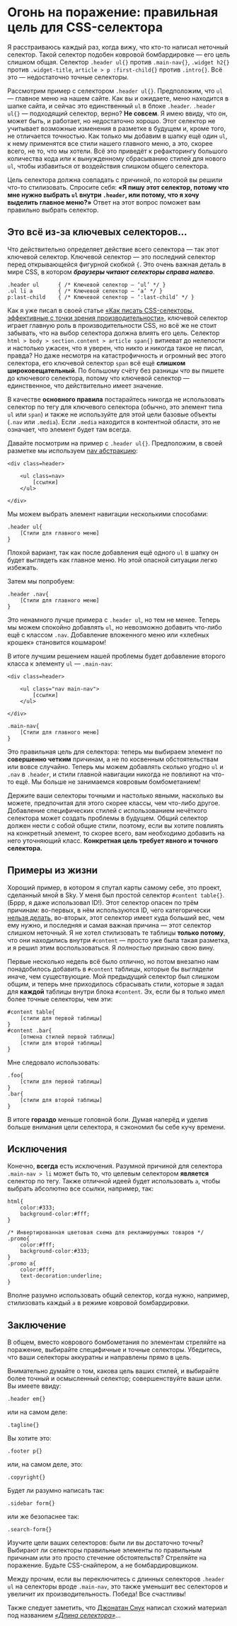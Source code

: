 Огонь на поражение: правильная цель для CSS-селектора
==========================================================

Я расстраиваюсь каждый раз, когда вижу, что кто-то написал неточный
селектор. Такой селектор подобен ковровой 
бомбардировке — его цель слишком общая. Селектор `.header ul{}`
против `.main-nav{}`, `.widget h2{}` против `.widget-title`, `article > p
:first-child{}` против `.intro{}`. Всё это — недостаточно точные
селекторы.

Рассмотрим пример с селектором `.header ul{}`. Предположим, что `ul` — главное
меню на нашем сайте. Как вы и ожидаете, меню находится в шапке сайта, и сейчас
это единственный `ul` в блоке `.header`. `.header ul{}` — подходящий селектор,
верно? **Не совсем**. Я имею ввиду, что он, может быть, и работает, но
недостаточно хорошо. Этот селектор не учитывает возможные изменения в разметке
в будущем и, кроме того, не отличается точностью. Как
только мы добавим в шапку ещё один `ul`, к нему применятся все стили нашего 
главного меню, а это, скорее всего, не то, что мы хотели. 
Всё это приведёт к рефакторингу большого количества кода *или* к вынужденному 
сбрасыванию стилей для нового `ul`, чтобы избавиться от воздействия слишком общего селектора.

Цель селектора должна совпадать с причиной, по которой вы решили что-то
стилизовать. Спросите себя: **«Я пишу этот селектор, потому что мне нужно
выбрать `ul` внутри `.header`, или потому, что я хочу выделить главное меню?»**
Ответ на этот вопрос поможет вам правильно выбрать селектор.


## Это всё из-за ключевых селекторов… ##

Что действительно определяет действие всего селектора — так этот ключевой 
селектор. Ключевой селектор — это последний селектор перед
открывающейся фигурной скобкой `{`. Это очень важная деталь в мире CSS, в
котором ***браузеры читают селекторы справа налево***.

	.header ul      { /* Ключевой селектор — ‘ul’ */ }
	.ul li a        { /* Ключевой селектор — ‘a’ */ }
	p:last-child    { /* Ключевой селектор — ‘:last-child’ */ }

Как я уже писал в своей статье [«Как писать CSS-селекторы, эффективные с точки зрения
производительности»][1], ключевой селектор играет главную
роль в производительности CSS, но всё же не стоит забывать, что на выбор селектора
должна влиять его цель. Селектор `html > body > section.content > article span{}`
витиеват до нелепости и настолько ужасен, что я уверен, что никто
и никогда такое не писал, правда? Но даже несмотря на катастрофичность и
огромный вес этого селектора, его ключевой селектор `span` всё ещё 
**слишком широковещательный**. По большому счёту без разницы *что* вы пишете 
до ключевого селектора, потому что ключевой селектор — единственное, что 
действительно имеет значение.

В качестве **основного правила** постарайтесь никогда не использовать
селектор по тегу для ключевого селектора (обычно, это элемент типа `ul` или
`span`) и также не используйте для этой цели базовые объекты (`.nav` или
`.media`). Если `.media` находится в контентной области, это не означает, 
что элемент будет там всегда.

Давайте посмотрим на пример с `.header ul{}`. Предположим, в своей разметке
мы используем [nav абстракцию][2]:

	<div class=header>
	
		<ul class=nav>
			[ссылки]
		</ul>
	
	</div>

Мы можем выбрать элемент навигации несколькими способами:

	.header ul{
		[Стили для главного меню]
	}

Плохой вариант, так как после добавления ещё одного `ul` в шапку он
будет выглядеть как главное меню. Но этой опасной ситуации легко избежать.

Затем мы попробуем:

	.header .nav{
		[Стили для главного меню]
	}

Это ненамного лучше примера с `.header ul`, но тем не менее.
Теперь мы можем спокойно добавлять `ul`, но невозможно добавить что-либо 
ещё с классом `.nav`. Добавление вложенного меню или «хлебных крошек»
становится кошмаром!

В итоге лучшим решением нашей проблемы будет добавление второго класса к
элементу `ul` — `.main-nav`:

	<div class=header>
	
		<ul class="nav main-nav">
			[ссылки]
		</ul>
	
	</div>
	
	.main-nav{
		[Стили для главного меню]
	}

Это правильная цель для селектора: теперь мы выбираем элемент по **совершенно
четким** причинам, а не по косвенным обстоятельствам или вовсе случайно. Теперь
мы можем добавлять сколько угодно `ul` и `.nav` в `.header`, и стили главной 
навигации никогда не повлияют на что-то ещё. Мы больше не занимаемся
ковровым бомбометанием!

Держите ваши селекторы точными и настолько явными, насколько вы можете,
предпочитая для этого скорее классы, чем что-либо другое. 
Добавление специфических стилей с использованием нечёткого селектора
может создать проблемы в будущем. Общий селектор должен нести с собой общие
стили, поэтому, если вы хотите повлиять на конкретный элемент, то скорее
всего, вам необходимо добавить на него уточняющий класс. **Конкретная цель
требует явного и точного селектора.**


## Примеры из жизни ##

Хороший пример, в котором я спутал карты самому себе, это проект, сделанный
мной в Sky. У меня был простой селектор `#content table{}`. (Бррр, я даже
использовал ID!). Этот селектор опасен по трём причинам: во-первых, в
нём используются ID, чего категорически [нельзя делать][3], во-вторых, этот
селектор имеет куда больший вес, чем ему нужно, и последняя и самая важная
причина — этот селектор слишком неточный. Я не хотел стилизовать те таблицы 
**только потому**, что они находились внутри `#content` — 
просто уже была такая разметка, и я решил этим воспользоваться. 
Я *полностью* признаю свою вину.

Первые несколько недель всё было отлично, но потом внезапно нам понадобилось
добавить в `#content` таблицы, которые бы выглядели иначе, чем существующие. Мой
предыдущий селектор был слишком общим, и теперь мне приходилось сбрасывать
стили, которые я задал для **каждой** таблицы внутри блока `#content`. Эх, если бы
я только имел более точные селекторы, чем эти:

	#content table{
		[стили для первой таблицы]
	}
	#content .bar{
		[отмена стилей первой таблицы]
		[стили для второй таблицы]
	}

Мне следовало использовать:

	.foo{
		[стили для первой таблицы]
	}
	.bar{
		[стили для второй таблицы]
	}

В итоге **гораздо** меньше головной боли. Думая наперёд и уделив больше внимания 
цели селектора, я сэкономил бы себе кучу времени.

## Исключения ##

Конечно, **всегда** есть исключения. Разумной причиной для селектора
`.main-nav > li` может быть то, что целевым селектором **является** селектор по
тегу. Также отличной идеей будет использовать `a`, чтобы выбрать абсолютно все ссылки,
например, так:

	html{
		color:#333;
		background-color:#fff;
	}

	/* Инвертированная цветовая схема для рекламируемых товаров */
	.promo{
		color:#fff;
		background-color:#333;
	}
	.promo a{
		color:#fff;
		text-decoration:underline;
	}

Вполне разумно использовать общий селектор, когда нужно,
например, стилизовать каждый `а` в режиме ковровой бомбардировки.


## Заключение ##

В общем, вместо коврового бомбометания по элементам стреляйте на поражение, 
выбирайте специфичные и точные селекторы. Убедитесь, что ваши селекторы 
аккуратны и направлены прямо в цель.

Внимательно думайте о том, какова цель ваших стилей, и выбирайте
более точный и осмысленный селектор; совершенствуйте ваши цели. Вы имеете ввиду:

	.header em{}

или на самом деле:

	.tagline{}

Вы хотите это:

	.footer p{}

или, на самом деле, это:

	.copyright{}

Будет ли разумно написать так:

	.sidebar form{}

или же безопаснее так:

	.search-form{}

Изучите цели ваших селекторов: были ли вы достаточно точны? Выбирают ли
селекторы правильные элементы по правильным причинам или это просто стечение
обстоятельств? Стреляйте на поражение. Будьте CSS-снайпером, а не
бомбардировщиком.

Между прочим, если вы переключитесь с длинных селекторов `.header ul` на
селекторы вроде `.main-nav`, это также уменьшит вес селекторов и 
увеличит их производительность. Победа! Все счастливы!

Также следует заметить, что [Джонатан Снук][4] написал схожий материал под
названием [*«Длина селектора»*][5]…

[1]: http://csswizardry.com/2011/09/writing-efficient-css-selectors/ "Writing efficient CSS selectors"
[2]: http://csswizardry.com/2011/09/the-nav-abstraction/ "The ‘nav’ abstraction"
[3]: http://csswizardry.com/2011/09/when-using-ids-can-be-a-pain-in-the-class/ "When using IDs can be a pain in the class.."
[4]: https://twitter.com/snookca "@snookca"
[5]: http://smacss.com/book/applicability "Depth of Applicability"
